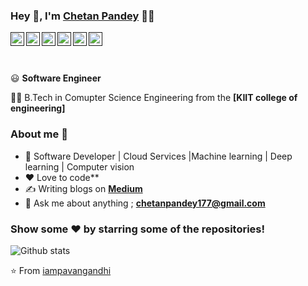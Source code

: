 ### Hey 👋, I'm [Chetan Pandey]() 👨‍💻

<a href="">
  <img align="left" alt="Chetan's Twitter" width="22px" src="https://cdn.jsdelivr.net/npm/simple-icons@v3/icons/twitter.svg" />
</a>
<a href="">
  <img align="left" alt="Chetan's Linkdein" width="22px" src="https://cdn.jsdelivr.net/npm/simple-icons@v3/icons/linkedin.svg" />
</a>
<a href="">
  <img align="left" alt="Chetan's Github" width="22px" src="https://cdn.jsdelivr.net/npm/simple-icons@v3/icons/github.svg" />
</a>
<a href="">
  <img align="left" alt="Chetan's Telegram" width="22px" src="https://cdn.jsdelivr.net/npm/simple-icons@v3/icons/telegram.svg" />
</a>
<a href="">
  <img align="left" alt="Chetan's Instagram" width="22px" src="https://cdn.jsdelivr.net/npm/simple-icons@v3/icons/instagram.svg" />
</a>
<a href="">
  <img align="left" alt="Chetan's Facebook" width="22px" src="https://cdn.jsdelivr.net/npm/simple-icons@v3/icons/facebook.svg" />
</a>


<br/>
<br/>
<br/>


:smiley: **Software Engineer** 

👨‍🎓 B.Tech in Comupter Science Engineering from the **[KIIT college of engineering]** 

### About me :eyes:

- :dart: Software Developer | Cloud Services |Machine learning | Deep learning | Computer vision   
- :heart: Love to code**
- :writing_hand: Writing blogs on  **[Medium](https://medium.com/@chetanpandey177)**  
- :e-mail: Ask me about anything ; **[chetanpandey177@gmail.com](chetanpandey177@gmail.com)**



### Show some ❤️ by starring some of the repositories!

![Github stats](https://github-readme-stats.vercel.app/api?username=chetan177&show_icons=true&hide_border=true)

⭐️ From [iampavangandhi](https://github.com/chetan177)
